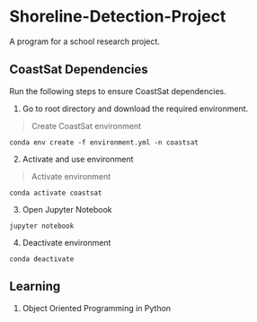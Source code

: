 # Shoreline-Detection-Project
A program for a school research project.

## CoastSat Dependencies
Run the following steps to ensure CoastSat dependencies.

1. Go to root directory and download the required environment.

> Create CoastSat environment

`conda env create -f environment.yml -n coastsat`

2. Activate and use environment

> Activate environment

`conda activate coastsat`

3. Open Jupyter Notebook

`jupyter notebook`

4. Deactivate environment

`conda deactivate`

## Learning
1. Object Oriented Programming in Python
